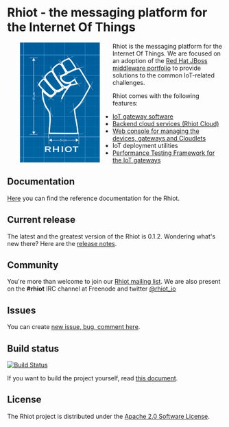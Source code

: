 # Rhiot - the messaging platform for the Internet Of Things

<a href="https://github.com/rhiot/rhiot"><img src="rhiot.png" align="left" height="280" hspace="30"></a>
Rhiot is the messaging platform for the Internet Of Things. We are focused on an adoption of the
[Red Hat JBoss middleware portfolio](http://www.redhat.com/en/technologies/jboss-middleware) to provide solutions to
the common IoT-related challenges.

Rhiot comes with the following features:
- [IoT gateway software](https://github.com/rhiot/rhiot/blob/master/docs/readme.md#camel-iot-gateway)
- [Backend cloud services (Rhiot Cloud)](https://github.com/rhiot/rhiot/blob/master/docs/readme.md#rhiot-cloud)
- [Web console for managing the devices, gateways and Cloudlets](https://github.com/rhiot/rhiot/blob/master/docs/readme.md#rhiot-cloud)
- IoT deployment utilities
- [Performance Testing Framework for the IoT gateways](https://github.com/rhiot/rhiot/blob/master/docs/readme.md#performance-testing-framework)

## Documentation

[Here](https://github.com/rhiot/rhiot/blob/master/docs/readme.md) you can find the reference documentation for the Rhiot.

## Current release

The latest and the greatest version of the Rhiot is 0.1.2. Wondering what's new there? Here are the [release notes](https://github.com/rhiot/rhiot/blob/master/docs/release-notes.md).

## Community

You're more than welcome to join our [ Rhiot mailing list](https://groups.google.com/forum/#!forum/rhiot). We are also
present on the **#rhiot** IRC channel at Freenode and twitter [@rhiot_io](http://twitter.com/rhiot_io)

## Issues

You can create [new issue, bug, comment here](https://github.com/rhiot/rhiot/issues/new).

## Build status

[![Build Status](https://travis-ci.org/rhiot/rhiot.svg?branch=master)](https://travis-ci.org/rhiot/rhiot)

If you want to build the project yourself, read [this document](https://github.com/rhiot/rhiot/blob/master/docs/building.md).

## License

The Rhiot project is distributed under the [Apache 2.0 Software License](https://www.apache.org/licenses/LICENSE-2.0).
